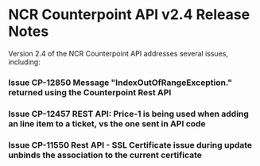 # NCR Counterpoint API v2.4 Release Notes
Version 2.4 of the NCR Counterpoint API addresses several issues, including:

### Issue CP-12850 Message "IndexOutOfRangeException." returned using the Counterpoint Rest API
### Issue CP-12457 REST API: Price-1 is being used when adding an line item to a ticket, vs the one sent in API code
### Issue CP-11550 Rest API - SSL Certificate issue during update unbinds the association to the current certificate
